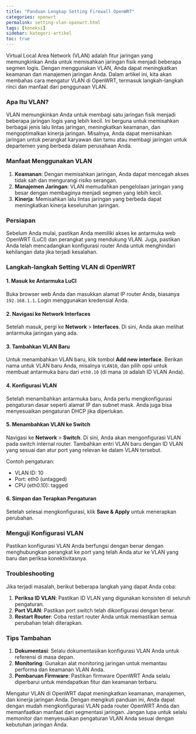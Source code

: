 ```yaml
---
title: "Panduan Lengkap Setting Firewall OpenWRT"
categories: openwrt
permalink: setting-vlan-openwrt.html
tags: [koneksi]
sidebar: kategori-artikel
toc: true
---
```


Virtual Local Area Network (VLAN) adalah fitur jaringan yang memungkinkan Anda untuk memisahkan jaringan fisik menjadi beberapa segmen logis. Dengan menggunakan VLAN, Anda dapat meningkatkan keamanan dan manajemen jaringan Anda. Dalam artikel ini, kita akan membahas cara mengatur VLAN di OpenWRT, termasuk langkah-langkah rinci dan manfaat dari penggunaan VLAN.

### Apa Itu VLAN?

VLAN memungkinkan Anda untuk membagi satu jaringan fisik menjadi beberapa jaringan logis yang lebih kecil. Ini berguna untuk memisahkan berbagai jenis lalu lintas jaringan, meningkatkan keamanan, dan mengoptimalkan kinerja jaringan. Misalnya, Anda dapat memisahkan jaringan untuk perangkat karyawan dan tamu atau membagi jaringan untuk departemen yang berbeda dalam perusahaan Anda.

### Manfaat Menggunakan VLAN

1. **Keamanan**: Dengan memisahkan jaringan, Anda dapat mencegah akses tidak sah dan mengurangi risiko serangan.
1. **Manajemen Jaringan**: VLAN memudahkan pengelolaan jaringan yang besar dengan membaginya menjadi segmen yang lebih kecil.
1. **Kinerja**: Memisahkan lalu lintas jaringan yang berbeda dapat meningkatkan kinerja keseluruhan jaringan.

### Persiapan

Sebelum Anda mulai, pastikan Anda memiliki akses ke antarmuka web OpenWRT (LuCI) dan perangkat yang mendukung VLAN. Juga, pastikan Anda telah mencadangkan konfigurasi router Anda untuk menghindari kehilangan data jika terjadi kesalahan.

### Langkah-langkah Setting VLAN di OpenWRT

#### 1. Masuk ke Antarmuka LuCI

Buka browser web Anda dan masukkan alamat IP router Anda, biasanya `192.168.1.1`. Login menggunakan kredensial Anda.

#### 2. Navigasi ke Network Interfaces

Setelah masuk, pergi ke **Network** > **Interfaces**. Di sini, Anda akan melihat antarmuka jaringan yang ada.

#### 3. Tambahkan VLAN Baru

Untuk menambahkan VLAN baru, klik tombol **Add new interface**. Berikan nama untuk VLAN baru Anda, misalnya `VLAN10`, dan pilih opsi untuk membuat antarmuka baru dari `eth0.10` (di mana `10` adalah ID VLAN Anda).

#### 4. Konfigurasi VLAN

Setelah menambahkan antarmuka baru, Anda perlu mengkonfigurasi pengaturan dasar seperti alamat IP dan subnet mask. Anda juga bisa menyesuaikan pengaturan DHCP jika diperlukan.

#### 5. Menambahkan VLAN ke Switch

Navigasi ke **Network** > **Switch**. Di sini, Anda akan mengonfigurasi VLAN pada switch internal router. Tambahkan entri VLAN baru dengan ID VLAN yang sesuai dan atur port yang relevan ke dalam VLAN tersebut.

Contoh pengaturan:

- VLAN ID: 10
- Port: eth0 (untagged)
- CPU (eth0.10): tagged

#### 6. Simpan dan Terapkan Pengaturan

Setelah selesai mengkonfigurasi, klik **Save & Apply** untuk menerapkan perubahan.

### Menguji Konfigurasi VLAN

Pastikan konfigurasi VLAN Anda berfungsi dengan benar dengan menghubungkan perangkat ke port yang telah Anda atur ke VLAN yang baru dan periksa konektivitasnya.

### Troubleshooting

Jika terjadi masalah, berikut beberapa langkah yang dapat Anda coba:

1. **Periksa ID VLAN**: Pastikan ID VLAN yang digunakan konsisten di seluruh pengaturan.
1. **Port VLAN**: Pastikan port switch telah dikonfigurasi dengan benar.
1. **Restart Router**: Coba restart router Anda untuk memastikan semua perubahan telah diterapkan.

### Tips Tambahan

1. **Dokumentasi**: Selalu dokumentasikan konfigurasi VLAN Anda untuk referensi di masa depan.
1. **Monitoring**: Gunakan alat monitoring jaringan untuk memantau performa dan keamanan VLAN Anda.
1. **Pembaruan Firmware**: Pastikan firmware OpenWRT Anda selalu diperbarui untuk mendapatkan fitur dan keamanan terbaru.

Mengatur VLAN di OpenWRT dapat meningkatkan keamanan, manajemen, dan kinerja jaringan Anda. Dengan mengikuti panduan ini, Anda dapat dengan mudah mengkonfigurasi VLAN pada router OpenWRT Anda dan memanfaatkan manfaat dari segmentasi jaringan. Jangan lupa untuk selalu memonitor dan menyesuaikan pengaturan VLAN Anda sesuai dengan kebutuhan jaringan Anda.